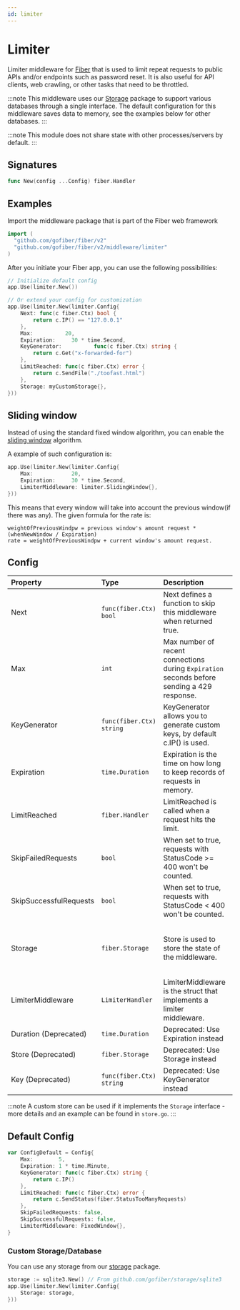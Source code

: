 ```yaml
---
id: limiter
---
```


# Limiter

Limiter middleware for [Fiber](https://github.com/gofiber/fiber) that is used to limit repeat requests to public APIs and/or endpoints such as password reset. It is also useful for API clients, web crawling, or other tasks that need to be throttled.

:::note
This middleware uses our [Storage](https://github.com/gofiber/storage) package to support various databases through a single interface. The default configuration for this middleware saves data to memory, see the examples below for other databases.
:::

:::note
This module does not share state with other processes/servers by default.
:::

## Signatures

```go
func New(config ...Config) fiber.Handler
```

## Examples

Import the middleware package that is part of the Fiber web framework

```go
import (
  "github.com/gofiber/fiber/v2"
  "github.com/gofiber/fiber/v2/middleware/limiter"
)
```

After you initiate your Fiber app, you can use the following possibilities:

```go
// Initialize default config
app.Use(limiter.New())

// Or extend your config for customization
app.Use(limiter.New(limiter.Config{
    Next: func(c fiber.Ctx) bool {
        return c.IP() == "127.0.0.1"
    },
    Max:          20,
    Expiration:     30 * time.Second,
    KeyGenerator:          func(c fiber.Ctx) string {
        return c.Get("x-forwarded-for")
    },
    LimitReached: func(c fiber.Ctx) error {
        return c.SendFile("./toofast.html")
    },
    Storage: myCustomStorage{},
}))
```

## Sliding window

Instead of using the standard fixed window algorithm, you can enable the [sliding window](https://en.wikipedia.org/wiki/Sliding_window_protocol) algorithm.

A example of such configuration is:

```go
app.Use(limiter.New(limiter.Config{
    Max:            20,
    Expiration:     30 * time.Second,
    LimiterMiddleware: limiter.SlidingWindow{},
}))
```

This means that every window will take into account the previous window(if there was any). The given formula for the rate is:
```
weightOfPreviousWindpw = previous window's amount request * (whenNewWindow / Expiration)
rate = weightOfPreviousWindpw + current window's amount request.
```

## Config

| Property               | Type                      | Description                                                                                 | Default                                  |
|:-----------------------|:--------------------------|:--------------------------------------------------------------------------------------------|:-----------------------------------------|
| Next                   | `func(fiber.Ctx) bool`   | Next defines a function to skip this middleware when returned true.                         | `nil`                                    |
| Max                    | `int`                     | Max number of recent connections during `Expiration` seconds before sending a 429 response. | 5                                        |
| KeyGenerator           | `func(fiber.Ctx) string` | KeyGenerator allows you to generate custom keys, by default c.IP() is used.                 | A function using c.IP() as the default   |
| Expiration             | `time.Duration`           | Expiration is the time on how long to keep records of requests in memory.                   | 1 * time.Minute                          |
| LimitReached           | `fiber.Handler`           | LimitReached is called when a request hits the limit.                                       | A function sending 429 response          |
| SkipFailedRequests     | `bool`                    | When set to true, requests with StatusCode >= 400 won't be counted.                         | false                                    |
| SkipSuccessfulRequests | `bool`                    | When set to true, requests with StatusCode < 400 won't be counted.                          | false                                    |
| Storage                | `fiber.Storage`           | Store is used to store the state of the middleware.                                         | An in-memory store for this process only |
| LimiterMiddleware      | `LimiterHandler`          | LimiterMiddleware is the struct that implements a limiter middleware.                       | A new Fixed Window Rate Limiter          |
| Duration (Deprecated)  | `time.Duration`           | Deprecated: Use Expiration instead                                                          | -                                        |
| Store (Deprecated)     | `fiber.Storage`           | Deprecated: Use Storage instead                                                             | -                                        |
| Key (Deprecated)       | `func(fiber.Ctx) string` | Deprecated: Use KeyGenerator instead                                                        | -                                        |

:::note
A custom store can be used if it implements the `Storage` interface - more details and an example can be found in `store.go`.
:::

## Default Config

```go
var ConfigDefault = Config{
    Max:        5,
    Expiration: 1 * time.Minute,
    KeyGenerator: func(c fiber.Ctx) string {
        return c.IP()
    },
    LimitReached: func(c fiber.Ctx) error {
        return c.SendStatus(fiber.StatusTooManyRequests)
    },
    SkipFailedRequests: false,
    SkipSuccessfulRequests: false,
    LimiterMiddleware: FixedWindow{},
}
```

### Custom Storage/Database

You can use any storage from our [storage](https://github.com/gofiber/storage/) package.

```go
storage := sqlite3.New() // From github.com/gofiber/storage/sqlite3
app.Use(limiter.New(limiter.Config{
	Storage: storage,
}))
```
